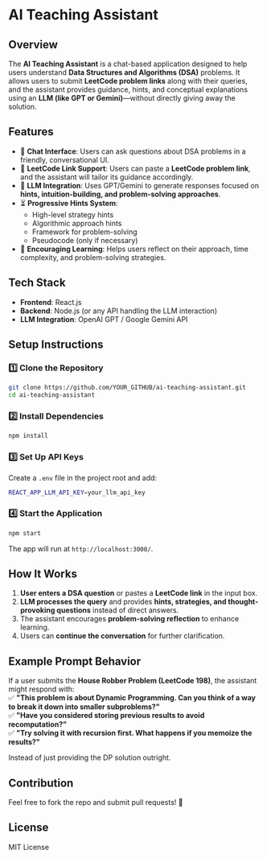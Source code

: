 # AI Teaching Assistant  

## Overview  
The **AI Teaching Assistant** is a chat-based application designed to help users understand **Data Structures and Algorithms (DSA)** problems. It allows users to submit **LeetCode problem links** along with their queries, and the assistant provides guidance, hints, and conceptual explanations using an **LLM (like GPT or Gemini)**—without directly giving away the solution.  

## Features  
- 📌 **Chat Interface**: Users can ask questions about DSA problems in a friendly, conversational UI.  
- 🔗 **LeetCode Link Support**: Users can paste a **LeetCode problem link**, and the assistant will tailor its guidance accordingly.  
- 🤖 **LLM Integration**: Uses GPT/Gemini to generate responses focused on **hints, intuition-building, and problem-solving approaches**.  
- ⏳ **Progressive Hints System**:  
  - High-level strategy hints  
  - Algorithmic approach hints  
  - Framework for problem-solving  
  - Pseudocode (only if necessary)  
- 🚀 **Encouraging Learning**: Helps users reflect on their approach, time complexity, and problem-solving strategies.  

## Tech Stack  
- **Frontend**: React.js  
- **Backend**: Node.js (or any API handling the LLM interaction)  
- **LLM Integration**: OpenAI GPT / Google Gemini API  

## Setup Instructions  
### 1️⃣ Clone the Repository  
```sh  
git clone https://github.com/YOUR_GITHUB/ai-teaching-assistant.git  
cd ai-teaching-assistant  
```
### 2️⃣ Install Dependencies  
```sh  
npm install  
```
### 3️⃣ Set Up API Keys  
Create a `.env` file in the project root and add:  
```sh  
REACT_APP_LLM_API_KEY=your_llm_api_key  
```
### 4️⃣ Start the Application  
```sh  
npm start  
```
The app will run at `http://localhost:3000/`.  

## How It Works  
1. **User enters a DSA question** or pastes a **LeetCode link** in the input box.  
2. **LLM processes the query** and provides **hints, strategies, and thought-provoking questions** instead of direct answers.  
3. The assistant encourages **problem-solving reflection** to enhance learning.  
4. Users can **continue the conversation** for further clarification.  

## Example Prompt Behavior  
If a user submits the **House Robber Problem (LeetCode 198)**, the assistant might respond with:  
✅ **"This problem is about Dynamic Programming. Can you think of a way to break it down into smaller subproblems?"**  
✅ **"Have you considered storing previous results to avoid recomputation?"**  
✅ **"Try solving it with recursion first. What happens if you memoize the results?"**  

Instead of just providing the DP solution outright.  

## Contribution  
Feel free to fork the repo and submit pull requests! 🚀  

## License  
MIT License  
